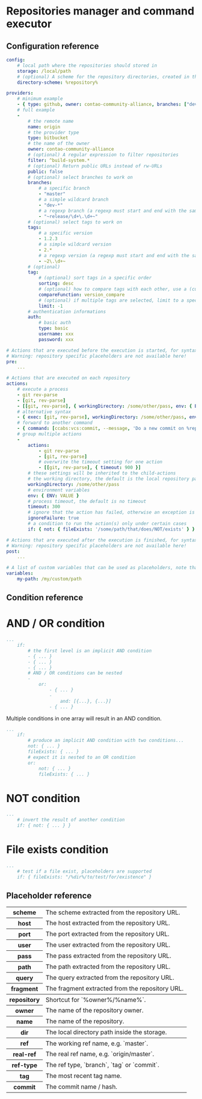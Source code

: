 Repositories manager and command executor
=========================================

Configuration reference
-----------------------

```yaml
config:
    # local path where the repositories should stored in
    storage: /local/path
    # (optional) A scheme for the repository directories, created in the storage path
    directory-scheme: %repository%

providers:
    # minimum example
    - { type: github, owner: contao-community-alliance, branches: ["develop"] }
    # full example
    -
        # the remote name
        name: origin
        # the provider type
        type: bitbucket
        # the name of the owner
        owner: contao-community-alliance
        # (optional) A regular expression to filter repositories
        filter: ^build-system.*
        # (optional) Return public URLs instead of rw-URLs
        public: false
        # (optional) select branches to work on
        branches:
            # a specific branch
            - "master"
            # a simple wildcard branch
            - "dev-*"
            # a regexp branch (a regexp must start and end with the same non-numeric character)
            - "~release/\d+\.\d+~"
        # (optional) select tags to work on
        tags:
            # a specific version
            - 1.2.3
            # a simple wildcard version
            - 2.*
            # a regexp version (a regexp must start and end with the same non-numeric character)
            - ~2\.\d+~
        # (optional)
        tag:
            # (optional) sort tags in a specific order
            sorting: desc
            # (optional) how to compare tags with each other, use a (custom) comparing function here
            compareFunction: version_compare
            # (optional) if multiple tags are selected, limit to a specific amount (a value <=0 disable this function)
            limit: -1
        # authentication informations
        auth:
            # basic auth
            type: basic
            username: xxx
            password: xxx

# Actions that are executed before the execution is started, for syntax see the actions section
# Warning: repository specific placeholders are not available here!
pre:
    ...

# Actions that are executed on each repository
actions:
    # execute a process
    - git rev-parse
    - [git, rev-parse]
    - [[git, rev-parse], { workingDirectory: /some/other/pass, env: { ENV: VALUE }, timeout: 300, verbose: true }]
    # alternative syntax
    - { exec: [git, rev-parse], workingDirectory: /some/other/pass, env: { ENV: VALUE }, timeout: 300 }
    # forward to another command
    - { command: [ccabs:vcs:commit, --message, 'Do a new commit on %repository%'] }
    # group multiple actions
    -
        actions:
            - git rev-parse
            - [git, rev-parse]
            # overwrite the timeout setting for one action
            - [[git, rev-parse], { timeout: 900 }]
        # these settings will be inherited to the child-actions
        # the working directory, the default is the local repository path
        workingDirectory: /some/other/pass
        # environment variables
        env: { ENV: VALUE }
        # process timeout, the default is no timeout
        timeout: 300
        # ignore that the action has failed, otherwise an exception is thrown
        ignoreFailure: true
        # a condition to run the action(s) only under certain cases
        if: { not: { fileExists: '/some/path/that/does/NOT/exists' } }

# Actions that are executed after the execution is finished, for syntax see the actions section
# Warning: repository specific placeholders are not available here!
post:
    ...

# A list of custom variables that can be used as placeholders, note that you can not overwrite existing placeholders!
variables:
    my-path: /my/custom/path
```

Condition reference
-------------------

AND / OR condition
==================

```yaml
...
    if:
        # the first level is an implicit AND condition
        - { ... }
        - { ... }
        - { ... }
        # AND / OR conditions can be nested
        -
            or:
                - { ... }
                -
                    and: [{...}, {...}]
                - { ... }
```

Multiple conditions in one array will result in an AND condition.

```yaml
...
    if:
        # produce an implicit AND condition with two conditions...
        not: { ... }
        fileExists: { ... }
        # expect it is nested to an OR condition
        or:
            not: { ... }
            fileExists: { ... }
```

NOT condition
=============

```yaml
...
    # invert the result of another condition
    if: { not: { ... } }
```

File exists condition
=====================

```yaml
...
    # test if a file exist, placeholders are supported
    if: { fileExists: "/%dir%/to/test/for/existence" }
```

Placeholder reference
---------------------

<table>
<tbody>
	<tr><th>scheme</th><td>The scheme extracted from the repository URL.</td></tr>
	<tr><th>host</th><td>The host extracted from the repository URL.</td></tr>
	<tr><th>port</th><td>The port extracted from the repository URL.</td></tr>
	<tr><th>user</th><td>The user extracted from the repository URL.</td></tr>
	<tr><th>pass</th><td>The pass extracted from the repository URL.</td></tr>
	<tr><th>path</th><td>The path extracted from the repository URL.</td></tr>
	<tr><th>query</th><td>The query extracted from the repository URL.</td></tr>
	<tr><th>fragment</th><td>The fragment extracted from the repository URL.</td></tr>
</tbody>
<tbody>
	<tr><th>repository</th><td>Shortcut for `%owner%/%name%`.</td></tr>
	<tr><th>owner</th><td>The name of the repository owner.</td></tr>
	<tr><th>name</th><td>The name of the repository.</td></tr>
</tbody>
<tbody>
	<tr><th>dir</th><td>The local directory path inside the storage.</td></tr>
</tbody>
<tbody>
	<tr><th>ref</th><td>The working ref name, e.g. `master`.</td></tr>
	<tr><th>real-ref</th><td>The real ref name, e.g. `origin/master`.</td></tr>
	<tr><th>ref-type</th><td>The ref type, `branch`, `tag` or `commit`.</td></tr>
	<tr><th>tag</th><td>The most recent tag name.</td></tr>
	<tr><th>commit</th><td>The commit name / hash.</td></tr>
</tbody>
</table>
